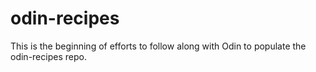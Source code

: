 # odin-recipes

This is the beginning of efforts to follow along with Odin to populate the odin-recipes repo.